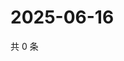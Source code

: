 # 2025-06-16

共 0 条

<!-- BEGIN ZHIHUQUESTIONS -->
<!-- 最后更新时间 Mon Jun 16 2025 14:18:31 GMT+0800 (China Standard Time) -->

<!-- END ZHIHUQUESTIONS -->
